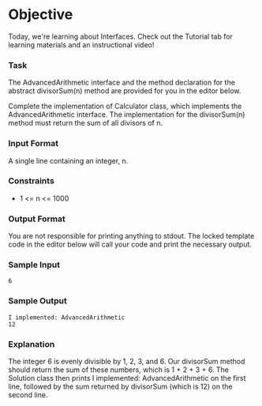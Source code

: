 # Objective

Today, we're learning about Interfaces. Check out the Tutorial tab for learning materials and an instructional video!

### Task

The AdvancedArithmetic interface and the method declaration for the abstract divisorSum(n) method are provided for you in the editor below.

Complete the implementation of Calculator class, which implements the AdvancedArithmetic interface. The implementation for the divisorSum(n) method must return the sum of all divisors of n.

### Input Format

A single line containing an integer, n.

### Constraints

-   1 <= n <= 1000

### Output Format

You are not responsible for printing anything to stdout. The locked template code in the editor below will call your code and print the necessary output.

### Sample Input

```
6
```

### Sample Output

```
I implemented: AdvancedArithmetic
12
```

### Explanation

The integer 6 is evenly divisible by 1, 2, 3, and 6. Our divisorSum method should return the sum of these numbers, which is 1 + 2 + 3 + 6. The Solution class then prints I implemented: AdvancedArithmetic on the first line, followed by the sum returned by divisorSum (which is 12) on the second line.
